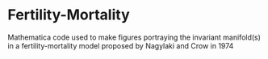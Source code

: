 # Fertility-Mortality
Mathematica code used to make figures portraying the invariant manifold(s) in a fertility-mortality model proposed by Nagylaki and Crow in 1974
